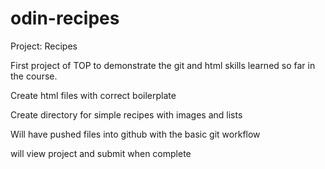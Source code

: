 # odin-recipes
Project: Recipes

First project of TOP to demonstrate the git and html skills learned so far in the course.

Create html files with correct boilerplate

Create directory for simple recipes with images and lists

Will have pushed files into github with the basic git workflow

will view project and submit when complete